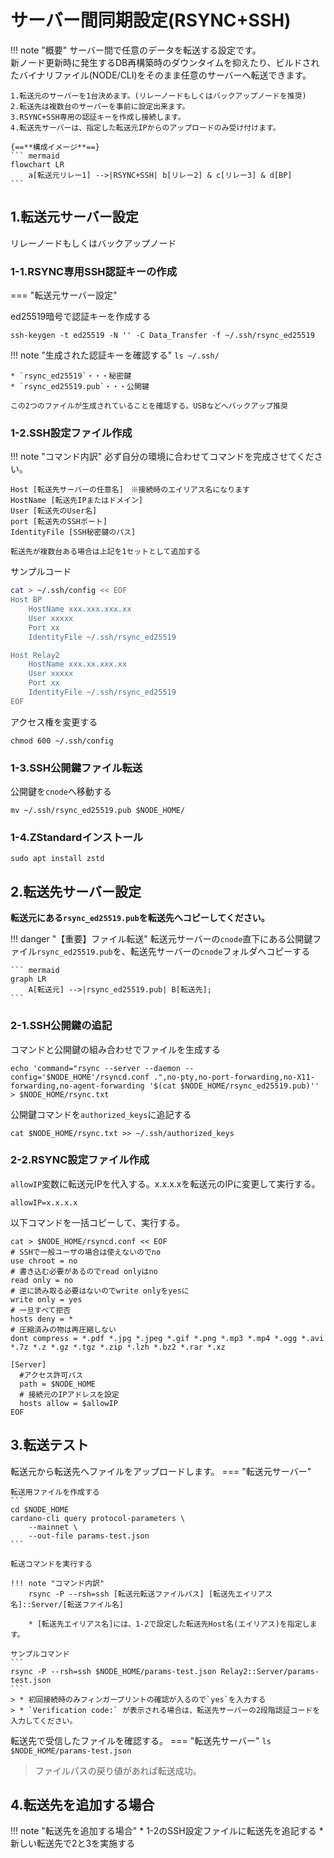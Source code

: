 # サーバー間同期設定(RSYNC+SSH)

!!! note "概要"
    サーバー間で任意のデータを転送する設定です。  
    新ノード更新時に発生するDB再構築時のダウンタイムを抑えたり、ビルドされたバイナリファイル(NODE/CLI)をそのまま任意のサーバーへ転送できます。

    1.転送元のサーバーを1台決めます。(リレーノードもしくはバックアップノードを推奨)  
    2.転送先は複数台のサーバーを事前に設定出来ます。  
    3.RSYNC+SSH専用の認証キーを作成し接続します。  
    4.転送先サーバーは、指定した転送元IPからのアップロードのみ受け付けます。 

    {==**構成イメージ**==}
    ``` mermaid
    flowchart LR
        a[転送元リレー1] -->|RSYNC+SSH| b[リレー2] & c[リレー3] & d[BP]
    ```


## **1.転送元サーバー設定**

リレーノードもしくはバックアップノード

### 1-1.RSYNC専用SSH認証キーの作成

=== "転送元サーバー設定"

ed25519暗号で認証キーを作成する
```
ssh-keygen -t ed25519 -N '' -C Data_Transfer -f ~/.ssh/rsync_ed25519
```

!!! note "生成された認証キーを確認する"
    ```
    ls ~/.ssh/
    ```

    * `rsync_ed25519`・・・秘密鍵
    * `rsync_ed25519.pub`・・・公開鍵
    
    この2つのファイルが生成されていることを確認する。USBなどへバックアップ推奨


### 1-2.SSH設定ファイル作成

!!! note "コマンド内訳"
    必ず自分の環境に合わせてコマンドを完成させてください。

    Host [転送先サーバーの任意名]　※接続時のエイリアス名になります  
    HostName [転送先IPまたはドメイン]  
    User [転送先のUser名]  
    port [転送先のSSHポート]  
    IdentityFile [SSH秘密鍵のパス]  

    転送先が複数台ある場合は上記を1セットとして追加する

サンプルコード
```bash
cat > ~/.ssh/config << EOF
Host BP
    HostName xxx.xxx.xxx.xx
    User xxxxx
    Port xx
    IdentityFile ~/.ssh/rsync_ed25519

Host Relay2
    HostName xxx.xx.xxx.xx
    User xxxxx
    Port xx
    IdentityFile ~/.ssh/rsync_ed25519
EOF
```

アクセス権を変更する
```
chmod 600 ~/.ssh/config
```

### 1-3.SSH公開鍵ファイル転送

公開鍵を`cnode`へ移動する
```
mv ~/.ssh/rsync_ed25519.pub $NODE_HOME/
```

### 1-4.ZStandardインストール
```
sudo apt install zstd
```


## **2.転送先サーバー設定**


**転送元にある`rsync_ed25519.pub`を転送先へコピーしてください。**


!!! danger "【重要】ファイル転送"
    転送元サーバーの`cnode`直下にある公開鍵ファイル`rsync_ed25519.pub`を、転送先サーバーの`cnode`フォルダへコピーする
    
    ``` mermaid
    graph LR
        A[転送元] -->|rsync_ed25519.pub| B[転送先];
    ``` 

### 2-1.SSH公開鍵の追記

コマンドと公開鍵の組み合わせでファイルを生成する
```
echo 'command="rsync --server --daemon --config='$NODE_HOME'/rsyncd.conf .",no-pty,no-port-forwarding,no-X11-forwarding,no-agent-forwarding '$(cat $NODE_HOME/rsync_ed25519.pub)'' > $NODE_HOME/rsync.txt
```

公開鍵コマンドを`authorized_keys`に追記する
```
cat $NODE_HOME/rsync.txt >> ~/.ssh/authorized_keys
```

### 2-2.RSYNC設定ファイル作成

`allowIP`変数に転送元IPを代入する。x.x.x.xを転送元のIPに変更して実行する。
```
allowIP=x.x.x.x
```

以下コマンドを一括コピーして、実行する。
```
cat > $NODE_HOME/rsyncd.conf << EOF
# SSHで一般ユーザの場合は使えないのでno
use chroot = no
# 書き込む必要があるのでread onlyはno
read only = no
# 逆に読み取る必要はないのでwrite onlyをyesに
write only = yes
# 一旦すべて拒否
hosts deny = *
# 圧縮済みの物は再圧縮しない
dont compress = *.pdf *.jpg *.jpeg *.gif *.png *.mp3 *.mp4 *.ogg *.avi *.7z *.z *.gz *.tgz *.zip *.lzh *.bz2 *.rar *.xz

[Server]
  #アクセス許可パス
  path = $NODE_HOME
  # 接続元のIPアドレスを設定
  hosts allow = $allowIP
EOF
```

## **3.転送テスト**

転送元から転送先へファイルをアップロードします。
=== "転送元サーバー"

    転送用ファイルを作成する
    ```
    cd $NODE_HOME
    cardano-cli query protocol-parameters \
        --mainnet \
        --out-file params-test.json
    ```

    転送コマンドを実行する

    !!! note "コマンド内訳"
        rsync -P --rsh=ssh [転送元転送ファイルパス] [転送先エイリアス名]::Server/[転送ファイル名]
        
        * [転送先エイリアス名]には、1-2で設定した転送先Host名(エイリアス)を指定します。

    サンプルコマンド
    ```
    rsync -P --rsh=ssh $NODE_HOME/params-test.json Relay2::Server/params-test.json
    ```
    > * 初回接続時のみフィンガープリントの確認が入るので`yes`を入力する  
    > * `Verification code:` が表示される場合は、転送先サーバーの2段階認証コードを入力してください。

転送先で受信したファイルを確認する。
=== "転送先サーバー"
    ```
    ls $NODE_HOME/params-test.json
    ```
> ファイルパスの戻り値があれば転送成功。

## **4.転送先を追加する場合**
!!! note "転送先を追加する場合"
    * 1-2のSSH設定ファイルに転送先を追記する
    * 新しい転送先で2と3を実施する